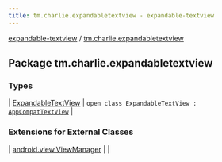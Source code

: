 ```yaml
---
title: tm.charlie.expandabletextview - expandable-textview
---
```


[expandable-textview](../index.html) / [tm.charlie.expandabletextview](.)

## Package tm.charlie.expandabletextview

### Types

| [ExpandableTextView](-expandable-text-view/index.html) | `open class ExpandableTextView : `[`AppCompatTextView`](https://developer.android.com/reference/android/support/v7/widget/AppCompatTextView.html) |

### Extensions for External Classes

| [android.view.ViewManager](android.view.-view-manager/index.html) |  |

